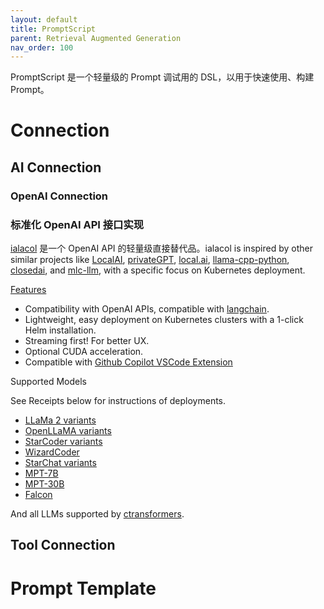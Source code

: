 ```yaml
---
layout: default
title: PromptScript
parent: Retrieval Augmented Generation
nav_order: 100
---
```


PromptScript 是一个轻量级的 Prompt 调试用的 DSL，以用于快速使用、构建 Prompt。

# Connection

## AI Connection

### OpenAI Connection

### 标准化 OpenAI API 接口实现

[ialacol](https://github.com/chenhunghan/ialacol) 是一个 OpenAI API 的轻量级直接替代品。ialacol is inspired by other
similar projects
like [LocalAI](https://github.com/go-skynet/LocalAI), [privateGPT](https://github.com/imartinez/privateGPT), [local.ai](https://github.com/louisgv/local.ai), [llama-cpp-python](https://github.com/abetlen/llama-cpp-python), [closedai](https://github.com/closedai-project/closedai),
and [mlc-llm](https://github.com/mlc-ai/mlc-llm), with a specific focus on Kubernetes deployment.

[Features](https://github.com/chenhunghan/ialacol?tab=readme-ov-file#features)

*   Compatibility with OpenAI APIs, compatible with [langchain](https://github.com/hwchase17/langchain).
*   Lightweight, easy deployment on Kubernetes clusters with a 1-click Helm installation.
*   Streaming first! For better UX.
*   Optional CUDA acceleration.
*   Compatible with [Github Copilot VSCode Extension](https://marketplace.visualstudio.com/items?itemName=GitHub.copilot)

Supported Models

See Receipts below for instructions of deployments.

*   [LLaMa 2 variants](https://huggingface.co/meta-llama)
*   [OpenLLaMA variants](https://github.com/openlm-research/open_llama)
*   [StarCoder variants](https://huggingface.co/bigcode/starcoder)
*   [WizardCoder](https://huggingface.co/WizardLM/WizardCoder-15B-V1.0)
*   [StarChat variants](https://huggingface.co/HuggingFaceH4/starchat-beta)
*   [MPT-7B](https://www.mosaicml.com/blog/mpt-7b)
*   [MPT-30B](https://huggingface.co/mosaicml/mpt-30b)
*   [Falcon](https://falconllm.tii.ae/)

And all LLMs supported by [ctransformers](https://github.com/marella/ctransformers/tree/main/models/llms).

## Tool Connection

# Prompt Template




